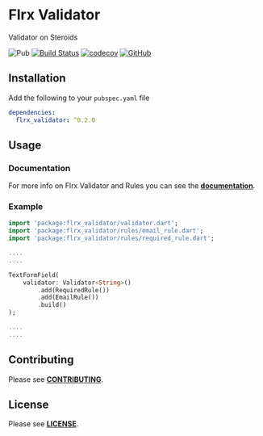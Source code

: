 # Flrx Validator

Validator on Steroids

![Pub](https://img.shields.io/pub/v/flrx_validator)
[![Build Status](https://api.cirrus-ci.com/github/flrx/validator.svg)](https://cirrus-ci.com/github/flrx/validator)
[![codecov](https://codecov.io/gh/flrx/validator/branch/master/graph/badge.svg)](https://codecov.io/gh/flrx/validator)
[![GitHub](https://img.shields.io/github/license/flrx/validator)](https://github.com/flrx/validator/blob/master/LICENSE)

## Installation

Add the following to your `pubspec.yaml` file

```yaml
dependencies:
  flrx_validator: ^0.2.0
```

## Usage

### Documentation

For more info on Flrx Validator and Rules you can see the [**documentation**](https://flrx.github.io/validator). 

### Example

```dart
import 'package:flrx_validator/validator.dart';
import 'package:flrx_validator/rules/email_rule.dart';
import 'package:flrx_validator/rules/required_rule.dart';

....
....

TextFormField(
    validator: Validator<String>()
        .add(RequiredRule())
        .add(EmailRule())
        .build()
);

....
....

```

## Contributing

Please see [**CONTRIBUTING**](https://github.com/flrx/validator/blob/develop/CONTRIBUTING.md).

## License

Please see [**LICENSE**](https://github.com/flrx/validator/blob/develop/LICENSE).
